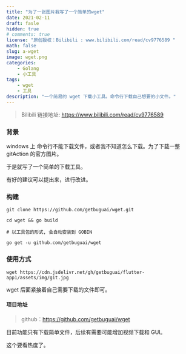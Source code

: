 ```yaml
---
title: "为了一张图片我写了一个简单的wget"
date: 2021-02-11
draft: fasle
hidden: true
# comments: true
license: "原创授权：Bilibili : www.bilibili.com/read/cv9776589 "
math: false
slug: a-wget
image: wget.png
categories:
    - Golang
    - 小工具
tags: 
    - wget
    - 工具
description: "一个简易的 wget 下载小工具。命令行下载自己想要的小文件。"
---
```


> Bilibili 链接地址: https://www.bilibili.com/read/cv9776589

### 背景

windows 上 命令行不能下载文件，或者我不知道怎么下载。为了下载一整 gitAction 的官方图片。

于是就写了一个简单的下载工具。

有好的建议可以提出来，进行改进。

### 构建

```
git clone https://github.com/getbuguai/wget.git

cd wget && go build

# 以工具包的形式, 会自动安装到 GOBIN

go get -u github.com/getbuguai/wget
```

### 使用方式

```
wget https://cdn.jsdelivr.net/gh/getbuguai/flutter-app1/assets/img/git.jpg
```
wget 后面紧接着自己需要下载的文件即可。

#### 项目地址

> github：https://github.com/getbuguai/wget

目前功能只有下载简单文件，后续有需要可能增加视频下载和 GUI。

这个要看热度了。
